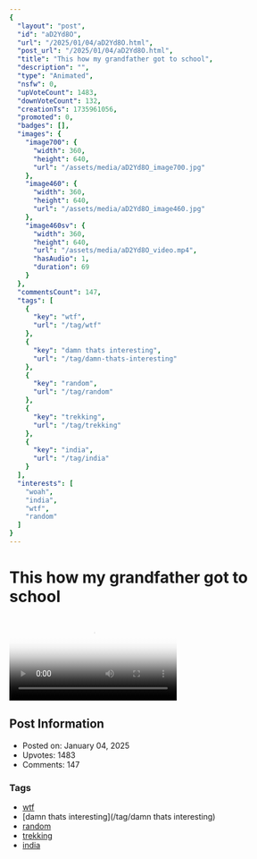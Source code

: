 ```yaml
---
{
  "layout": "post",
  "id": "aD2Yd8O",
  "url": "/2025/01/04/aD2Yd8O.html",
  "post_url": "/2025/01/04/aD2Yd8O.html",
  "title": "This how my grandfather got to school",
  "description": "",
  "type": "Animated",
  "nsfw": 0,
  "upVoteCount": 1483,
  "downVoteCount": 132,
  "creationTs": 1735961056,
  "promoted": 0,
  "badges": [],
  "images": {
    "image700": {
      "width": 360,
      "height": 640,
      "url": "/assets/media/aD2Yd8O_image700.jpg"
    },
    "image460": {
      "width": 360,
      "height": 640,
      "url": "/assets/media/aD2Yd8O_image460.jpg"
    },
    "image460sv": {
      "width": 360,
      "height": 640,
      "url": "/assets/media/aD2Yd8O_video.mp4",
      "hasAudio": 1,
      "duration": 69
    }
  },
  "commentsCount": 147,
  "tags": [
    {
      "key": "wtf",
      "url": "/tag/wtf"
    },
    {
      "key": "damn thats interesting",
      "url": "/tag/damn-thats-interesting"
    },
    {
      "key": "random",
      "url": "/tag/random"
    },
    {
      "key": "trekking",
      "url": "/tag/trekking"
    },
    {
      "key": "india",
      "url": "/tag/india"
    }
  ],
  "interests": [
    "woah",
    "india",
    "wtf",
    "random"
  ]
}
---
```


# This how my grandfather got to school

<video controls playsinline loop poster="/assets/media/aD2Yd8O_image460.jpg">
  <source src="/assets/media/aD2Yd8O_video.mp4" type="video/mp4">
  Your browser does not support the video tag.
</video>

## Post Information

- Posted on: January 04, 2025
- Upvotes: 1483
- Comments: 147

### Tags

- [wtf](/tag/wtf)
- [damn thats interesting](/tag/damn thats interesting)
- [random](/tag/random)
- [trekking](/tag/trekking)
- [india](/tag/india)
